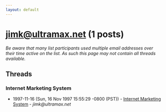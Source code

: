```yaml
---
layout: default
---
```


# jimk@ultramax.net (1 posts)

_Be aware that many list participants used multiple email addresses over their time active on the list. As such this page may not contain all threads available._

## Threads

### Internet Marketing System
+ 1997-11-16 (Sun, 16 Nov 1997 15:55:29 -0800 (PST)) - [Internet Marketing System](/archive/1997/11/c227f551d6d3e5ac02347ec28556f7f71b19979bf91bdadb3221e761b433fa88) - _jimk@ultramax.net_

